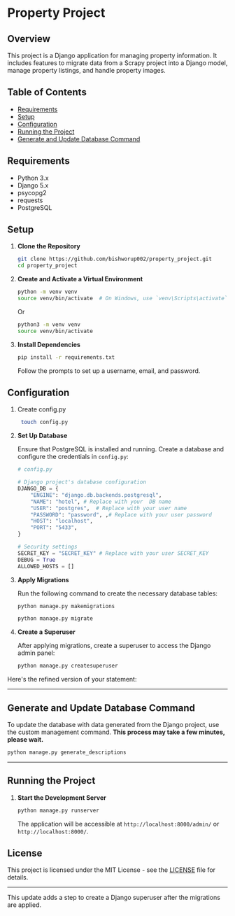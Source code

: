 
# Property Project

## Overview

This project is a Django application for managing property information. It includes features to migrate data from a Scrapy project into a Django model, manage property listings, and handle property images.

## Table of Contents

- [Requirements](#requirements)
- [Setup](#setup)
- [Configuration](#configuration)
- [Running the Project](#running-the-project)
- [Generate and Update Database Command](#generate-and-update-database-command)


## Requirements

- Python 3.x
- Django 5.x
- psycopg2
- requests
- PostgreSQL

## Setup

1. **Clone the Repository**

   ```bash
   git clone https://github.com/bishworup002/property_project.git
   cd property_project
   ```

2. **Create and Activate a Virtual Environment**

    ```bash
   python -m venv venv
   source venv/bin/activate  # On Windows, use `venv\Scripts\activate`
   ```
   Or

    ```bash
   python3 -m venv venv
   source venv/bin/activate  
   ```

3. **Install Dependencies**

   ```bash
   pip install -r requirements.txt
   ```


   Follow the prompts to set up a username, email, and password.

## Configuration

1. Create config.py
   ```bash
    touch config.py
   ```

2. **Set Up Database**

   Ensure that PostgreSQL is installed and running. Create a database and configure the credentials in `config.py`:

   ```python
   # config.py

   # Django project's database configuration
   DJANGO_DB = {
       "ENGINE": "django.db.backends.postgresql",
       "NAME": "hotel", # Replace with your  DB name
       "USER": "postgres",  # Replace with your user name
       "PASSWORD": "password", ,# Replace with your user password
       "HOST": "localhost",
       "PORT": "5433",
   }

   # Security settings
   SECRET_KEY = "SECRET_KEY" # Replace with your user SECRET_KEY
   DEBUG = True
   ALLOWED_HOSTS = []
   ```

3. **Apply Migrations**

   Run the following command to create the necessary database tables:

   ```bash
   python manage.py makemigrations

   python manage.py migrate
   ```
 4. **Create a Superuser**

     After applying migrations, create a superuser to access the Django admin panel:

      ```bash
      python manage.py createsuperuser
      ```  

Here's the refined version of your statement:

---

## Generate and Update Database Command

To update the database with data generated from the Django project, use the custom management command. **This process may take a few minutes, please wait.**

```bash
python manage.py generate_descriptions
```

--- 

## Running the Project

1. **Start the Development Server**

   ```bash
   python manage.py runserver
   ```  
   The application will be accessible at `http://localhost:8000/admin/` or `http://localhost:8000/`.

## License

This project is licensed under the MIT License - see the [LICENSE](LICENSE) file for details.

--- 

This update adds a step to create a Django superuser after the migrations are applied.